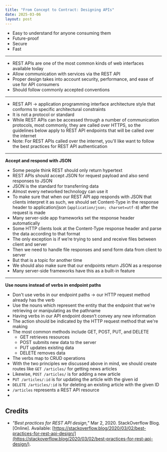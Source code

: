 ```yaml
---
title: "From Concept to Contract: Designing APIs"
date: 2025-03-06
layout: post
---
```


- Easy to understand for anyone consuming them
- Future-proof
- Secure
- Fast

---

- REST APIs are one of the most common kinds of web interfaces available today
- Allow communication with services via the REST API
- Proper design takes into account security, performance, and ease of use for API consumers
- Should follow commonly accepted conventions

---

- REST API -> application programming interface architecture style that conforms to specific architectural constraints
- It is not a protocol or standard
- While REST APIs can be accessed through a number of communication protocols, most commonly, they are called over HTTPS, so the guidelines below apply to REST API endpoints that will be called over the internet
- Note: For REST APIs called over the internet, you'll like want to follow the best practices for REST API authentication

---

**Accept and respond with JSON**

- Some people think REST should only return hypertext
- REST APIs should accept JSON for request payload and also send responses to JSON
- JSON is the standard for transferring data
- Almost every networked technology can use it
- To make sure that when our REST API app responds with JSON that clients interpret it as such, we should set Content-Type in the response header to application/json (`application/json; charset=utf-8`) after the request is made
- Many server-side app frameworks set the response header automatically
- Some HTTP clients look at the Content-Type response header and parse the data according to that format
- The only exception is if we’re trying to send and receive files between client and server
- Then we need to handle file responses and send form data from client to server
- But that is a topic for another time
- We should also make sure that our endpoints return JSON as a response
- Many server-side frameworks have this as a built-in feature

---

**Use nouns instead of verbs in endpoint paths**

- Don't use verbs in our endpoint paths -> our HTTP request method already has the verb
- Use the nouns which represent the entity that the endpoint that we're retrieving or manipulating as the pathname
- Having verbs in our API endpoint doesn’t convey any new information
- The action should be indicated by the HTTP request method that we're making
- The most common methods include GET, POST, PUT, and DELETE
  - GET retrieves resources
  - POST submits new data to the server
  - PUT updates existing data
  - DELETE removes data
- The verbs map to CRUD operations
- With the two principles we discussed above in mind, we should create routes like `GET /articles/` for getting news articles
- Likewise, `POST /articles/` is for adding a new article
- `PUT /articles/:id` is for updating the article with the given id
- `DELETE /articles/:id` is for deleting an existing article with the given ID
- `/articles` represents a REST API resource
- 

## Credits

- *"Best practices for REST API design,"* Mar 2, 2020. StackOverflow Blog. [Online]. Available: [https://stackoverflow.blog/2020/03/02/best-practices-for-rest-api-design/](https://stackoverflow.blog/2020/03/02/best-practices-for-rest-api-design/).
